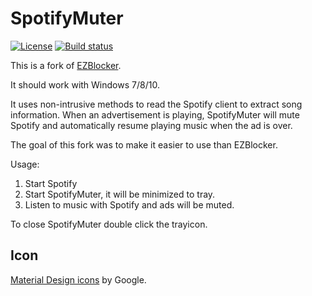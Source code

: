 SpotifyMuter
============

[![License](https://img.shields.io/github/license/Maschmi/SpotifyMuter.svg)](https://github.com/Maschmi/SpotifyMuter/blob/master/LICENSE)
[![Build status](https://ci.appveyor.com/api/projects/status/su69kmy9ma8csmma/branch/master?svg=true)](https://ci.appveyor.com/project/Maschmi/spotifymuter/branch/master)

This is a fork of [EZBlocker](https://github.com/Xeroday/Spotify-Ad-Blocker).

It should work with Windows 7/8/10.

It uses non-intrusive methods to read the Spotify client to extract song information. When an advertisement is playing, SpotifyMuter will mute Spotify and automatically resume playing music when the ad is over.

The goal of this fork was to make it easier to use than EZBlocker.

Usage:

1. Start Spotify
2. Start SpotifyMuter, it will be minimized to tray.
3. Listen to music with Spotify and ads will be muted.

To close SpotifyMuter double click the trayicon.

Icon
----
[Material Design icons](http://google.github.io/material-design-icons/) by Google.